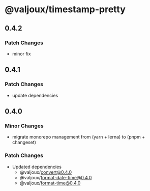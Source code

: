 # @valjoux/timestamp-pretty

## 0.4.2

### Patch Changes

- minor fix

## 0.4.1

### Patch Changes

- update dependencies

## 0.4.0

### Minor Changes

- migrate monorepo management from (yarn + lerna) to (pnpm + changeset)

### Patch Changes

- Updated dependencies
  - @valjoux/convert@0.4.0
  - @valjoux/format-date-time@0.4.0
  - @valjoux/format-time@0.4.0
